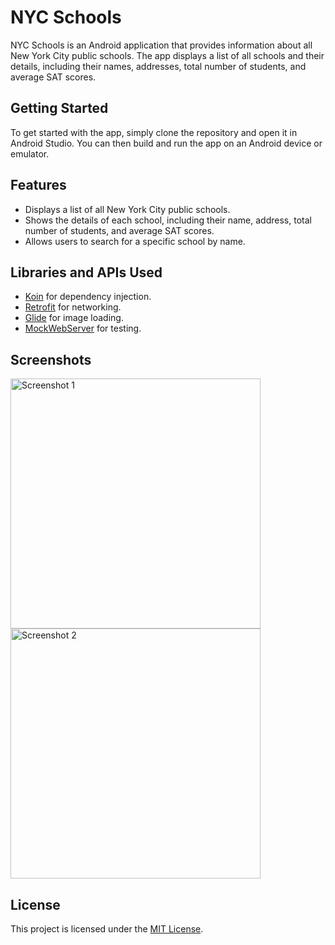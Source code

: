 # NYC Schools

NYC Schools is an Android application that provides information about all New York City public schools. The app displays a list of all schools and their details, including their names, addresses, total number of students, and average SAT scores.

## Getting Started

To get started with the app, simply clone the repository and open it in Android Studio. You can then build and run the app on an Android device or emulator.

## Features

- Displays a list of all New York City public schools.
- Shows the details of each school, including their name, address, total number of students, and average SAT scores.
- Allows users to search for a specific school by name.

## Libraries and APIs Used

- [Koin](https://insert-koin.io/) for dependency injection.
- [Retrofit](https://square.github.io/retrofit/) for networking.
- [Glide](https://github.com/bumptech/glide) for image loading.
- [MockWebServer](https://github.com/square/okhttp/tree/master/mockwebserver) for testing.

## Screenshots

<img src="screenshots/screenshot1.png" alt="Screenshot 1" width="400"> <img src="https://user-images.githubusercontent.com/123601466/236017910-ff9cd0b1-f4ae-430d-8396-89c21723155f.PNG" alt="Screenshot 2" width="400">


## License

This project is licensed under the [MIT License](LICENSE).
